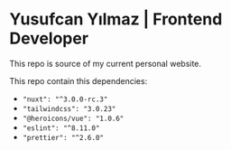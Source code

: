 # Yusufcan Yılmaz | Frontend Developer

This repo is source of my current personal website.

This repo contain this dependencies:
- `"nuxt": "^3.0.0-rc.3"`
- `"tailwindcss": "3.0.23"`
- `"@heroicons/vue": "1.0.6"`
- `"eslint": "^8.11.0"`
- `"prettier": "^2.6.0"`
